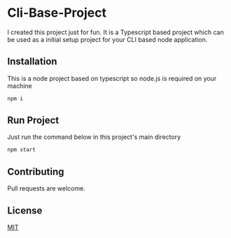 # Cli-Base-Project

I created this project just for fun. It is a Typescript based project which can be used as a initial setup project for your CLI based node application.

## Installation

This is a node project based on typescript so node.js is required on your machine

```bash
npm i
```

## Run Project

Just run the command below in this project's main directory

```bash
npm start
```

## Contributing
Pull requests are welcome.

## License
[MIT](https://choosealicense.com/licenses/mit/)